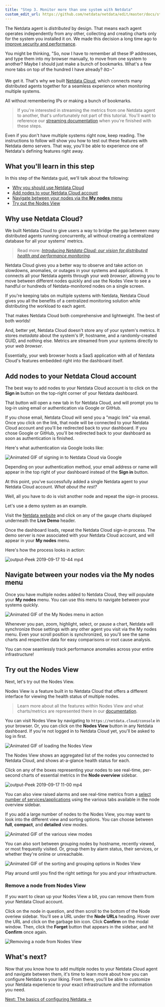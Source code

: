 ```yaml
---
title: "Step 3. Monitor more than one system with Netdata"
custom_edit_url: https://github.com/netdata/netdata/edit/master/docs/step-by-step/step-03.md
---
```




The Netdata agent is _distributed_ by design. That means each agent operates independently from any other, collecting
and creating charts only for the system you installed it on. We made this decision a long time ago to [improve security
and performance](/docs/step-by-step/step-01).

You might be thinking, "So, now I have to remember all these IP addresses, and type them into my browser
manually, to move from one system to another? Maybe I should just make a bunch of bookmarks. What's a few more tabs
on top of the hundred I have already? ð¤¬"

We get it. That's why we built [Netdata Cloud](/docs/netdata-cloud), which connects many distributed agents
together for a seamless experience when monitoring multiple systems.

All without remembering IPs or making a bunch of bookmarks.

> If you're interested in streaming the metrics from one Netdata agent to another, that's unfortunately not part of this
> tutorial. You'll want to reference our [streaming documentation](/docs/streaming) when you're finished with
> these steps.

Even if you don't have multiple systems right now, keep reading. The instructions to follow will show you how to test
out these features with Netdata demo servers. That way, you'll be able to experience one of Netdata's defining features
right away.

## What you'll learn in this step

In this step of the Netdata guid, we'll talk about the following:

-   [Why you should use Netdata Cloud](#why-use-netdata-cloud)
-   [Add nodes to your Netdata Cloud account](#add-nodes-to-your-netdata-cloud-account)
-   [Navigate between your nodes via the **My nodes** menu](#navigate-between-your-nodes-via-the-my-nodes-menu)
-   [Try out the Nodes View](#try-out-the-nodes-view)

## Why use Netdata Cloud?

We built Netdata Cloud to give users a way to bridge the gap between many distributed agents running concurrently, all
without creating a centralized database for all your systems' metrics.

> Read more: [_Introducing Netdata Cloud: our vision for distributed health and performance 
> monitoring_](https://blog.netdata.cloud/posts/netdata-cloud-announcement/).

Netdata Cloud gives you a better way to observe and take action on slowdowns, anomalies, or outages in your systems and
applications. It connects all your Netdata agents through your _web browser_, allowing you to move between different
nodes quickly and use the Nodes View to see a handful or hundreds of Netdata-monitored nodes on a single screen.

If you're keeping tabs on multiple systems with Netdata, Netdata Cloud gives you all the benefits of a centralized
monitoring solution while distributing the workload to each agent.

That makes Netdata Cloud both comprehensive and lightweight. The best of both worlds!

And, better yet, Netdata Cloud doesn't store any of your system's metrics. It stores _metadata_ about the system's IP,
hostname, and a randomly-created GUID, and nothing else. Metrics are streamed from your systems directly to your _web
browser_.

Essentially, your web browser hosts a SaaS application with all of Netdata Cloud's features embedded right into the
dashboard itself.

## Add nodes to your Netdata Cloud account

The best way to add nodes to your Netdata Cloud account is to click on the **Sign in** button on the top-right corner of
your Netdata dashboard.

That button will open a new tab in for Netdata Cloud, and will prompt you to log-in using email or authentication via
Google or GitHub.

If you chose email, Netdata Cloud will send you a "magic link" via email. Once you click on the link, that node will be
connected to your Netdata Cloud account and you'll be redirected back to your dashboard. If you chose Google or GitHub,
you'll be redirected back to your dashboard as soon as authentication is finished.

Here's what authentication via Google looks like:

![Animated GIF of signing in to Netdata Cloud via
Google](https://user-images.githubusercontent.com/1153921/65063750-bb460b00-d933-11e9-934c-b17e2b18f37c.gif)

Depending on your authentication method, your email address or name will appear in the top right of your dashboard
instead of the **Sign in** button.

At this point, you've successfully added a single Netdata agent to your Netdata Cloud account. _What about the rest?_

Well, all you have to do is visit another node and repeat the sign-in process.

Let's use a demo system as an example.

Visit the [Netdata website](https://www.netdata.cloud/#live-demo) and click on any of the gauge charts displayed
underneath the **Live Demo** header.

Once the dashboard loads, repeat the Netdata Cloud sign-in process. The demo server is now associated with your Netdata
Cloud account, and will appear in your **My nodes** menu.

Here's how the process looks in action:

![output-Peek 2019-09-17 10-44
mp4](https://user-images.githubusercontent.com/1153921/65066115-9d2ed980-d938-11e9-83c5-8127886dbe11.gif)

## Navigate between your nodes via the My nodes menu

Once you have multiple nodes added to Netdata Cloud, they will populate your **My nodes** menu. You can use this menu to
navigate between your systems quickly.

![Animated GIF of the My Nodes menu in
action](https://user-images.githubusercontent.com/1153921/65066485-483f9300-d939-11e9-87d0-b4718cb8122a.gif)

Whenever you pan, zoom, highlight, select, or pause a chart, Netdata will synchronize those settings with any other
agent you visit via the My nodes menu. Even your scroll position is synchronized, so you'll see the same charts and
respective data for easy comparisons or root cause analysis.

You can now seamlessly track performance anomalies across your entire infrastructure!

## Try out the Nodes View

Next, let's try out the Nodes View.

Nodes View is a feature built in to Netdata Cloud that offers a different interface for viewing the health status of
multiple nodes.

> Learn more about all the features within Nodes View and what charts/metrics are represented there in our
> [documentation](/docs/netdata-cloud/nodes-view).

You can visit Nodes View by navigating to `https://netdata.cloud/console` in your browser. Or, you can click on the
**Nodes View** button in any Netdata dashboard. If you're not logged in to Netdata Cloud yet, you'll be asked to log in
first.

![Animated GIF of loading the Nodes
View](https://user-images.githubusercontent.com/1153921/65066750-d7e54180-d939-11e9-9415-a8556ed99a02.gif)

The Nodes View shows an aggregated list of the nodes you connected to Netdata Cloud, and shows at-a-glance health status
for each.

Click on any of the boxes representing your nodes to see real-time, per-second charts of essential metrics in the **Node
overview** sidebar.

![output-Peek 2019-09-17 11-00
mp4](https://user-images.githubusercontent.com/1153921/65067327-192a2100-d93b-11e9-9824-80e142ac62c5.gif)

You can also view raised alarms and see real-time metrics from a [select number of
services/applications](/docs/netdata-cloud/nodes-view#services-available-in-the-nodes-view) using the various tabs
available in the node overview sidebar.

If you add a large number of nodes to the Nodes View, you may want to look into the different view and sorting options.
You can choose between **full**, **compact**, and **detailed** view modes.

![Animated GIF of the various view
modes](https://user-images.githubusercontent.com/1153921/65068318-4bd51900-d93d-11e9-8720-b3bd76809d16.gif)

You can also sort between grouping nodes by hostname, recently viewed, or most frequestly visited. Or, group them by
alarm status, their services, or whether they're online or unreachable.

![Animated GIF of the sorting and grouping options in Nodes
View](https://user-images.githubusercontent.com/1153921/65068421-7b842100-d93d-11e9-8a9a-e2afb06a99f6.gif)

Play around until you find the right settings for you and your infrastructure.

### Remove a node from Nodes View

If you want to clean up your Nodes View a bit, you can remove them from your Netdata Cloud account.

Click on the node in question, and then scroll to the bottom of the Node overiew sidebar. You'll see a URL under the
**Node URLs** heading. Hover over the URL and click on the garbage bin icon. Click **Confirm** on the modal window.
Then, click the **Forget** button that appears in the sidebar, and hit **Confirm** once again.

![Removing a node from Nodes View](https://user-images.githubusercontent.com/1153921/68406518-357a5b00-013f-11ea-85b0-3dc797eb9ff8.gif)

## What's next?

Now that you know how to add multiple nodes to your Netdata Cloud agent and navigate between them, it's time to learn
more about how you can configure Netdata to your liking. From there, you'll be able to customize your Netdata experience
to your exact infrastructure and the information you need.

[Next: The basics of configuring Netdata &rarr;](/docs/step-by-step/step-04)
